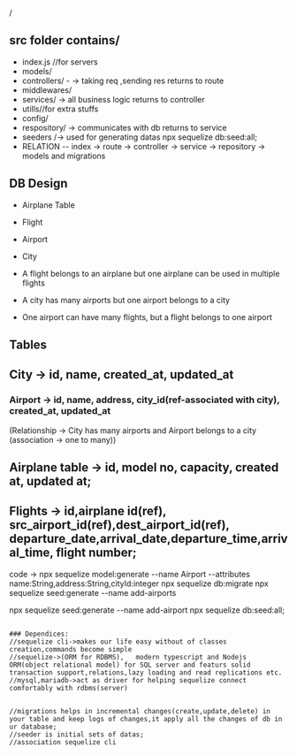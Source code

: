 /
## src folder contains/
   -  index.js //for servers
   -  models/
   -  controllers/ - -> taking req ,sending res returns to route
   -   middlewares/
   -  services/  -> all business logic returns to controller
   -  utills//for extra stuffs
   -  config/
   -  respository/ -> communicates with db returns to service
   - seeders /-> used for generating datas
             npx sequelize db:seed:all;
   - RELATION -- index -> route -> controller -> service -> repository -> models and migrations


<!--  -->


## DB Design
  - Airplane Table
  - Flight
  - Airport
  - City 

  - A flight belongs to an airplane but one airplane can be used in multiple flights
  - A city has many airports but one airport belongs to a city
  - One airport can have many flights, but a flight belongs to one airport


  
## Tables

##  City -> id, name, created_at, updated_at
### Airport -> id, name, address, city_id(ref-associated with city), created_at, updated_at
(Relationship -> City has many airports and Airport belongs to a city (association -> one to many))

## Airplane table -> id, model no, capacity, created at, updated at;
## Flights -> id,airplane id(ref), src_airport_id(ref),dest_airport_id(ref), departure_date,arrival_date,departure_time,arrival_time, flight number;

code -> npx sequelize model:generate --name Airport --attributes name:String,address:String,cityId:integer
npx sequelize db:migrate
npx sequelize seed:generate --name add-airports

npx sequelize seed:generate --name add-airport
npx sequelize db:seed:all;
```

### Dependices:
//sequelize cli->makes our life easy without of classes creation,commands become simple
//sequelize->(ORM for RDBMS),   modern typescript and Nodejs ORM(object relational model) for SQL server and featurs solid transaction support,relations,lazy loading and read replications etc.
//mysql,mariadb->act as driver for helping sequelize connect comfortably with rdbms(server)


//migrations helps in incremental changes(create,update,delete) in your table and keep logs of changes,it apply all the changes of db in ur database;
//seeder is initial sets of datas;
//association sequelize cli
